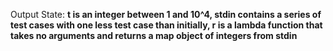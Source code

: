 Output State: **t is an integer between 1 and 10^4, stdin contains a series of test cases with one less test case than initially, r is a lambda function that takes no arguments and returns a map object of integers from stdin**